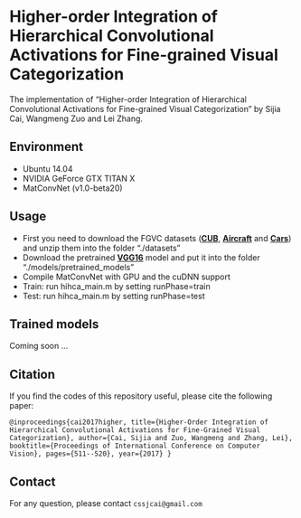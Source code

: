 # Higher-order Integration of Hierarchical Convolutional Activations for Fine-grained Visual Categorization
The implementation of “Higher-order Integration of Hierarchical Convolutional Activations for Fine-grained Visual Categorization” by Sijia Cai, Wangmeng Zuo and Lei Zhang.

## Environment
- Ubuntu 14.04
- NVIDIA GeForce GTX TITAN X
- MatConvNet (v1.0-beta20)

## Usage
- First you need to download the FGVC datasets (**[CUB][1]**, **[Aircraft][2]** 
	and **[Cars][3]**) and unzip them into the folder “./datasets”
- Download the pretrained **[VGG16][4]** model and put it into the folder “./models/pretrained\_models”
- Compile MatConvNet with GPU and the cuDNN support
- Train: run hihca\_main.m by setting runPhase=train
- Test: run hihca\_main.m by setting runPhase=test

## Trained models 
Coming soon …

## Citation
If you find the codes of this repository useful, please cite the following paper:

``
@inproceedings{cai2017higher,
  title={Higher-Order Integration of Hierarchical Convolutional Activations for Fine-Grained Visual Categorization},
  author={Cai, Sijia and Zuo, Wangmeng and Zhang, Lei},
  booktitle={Proceedings of International Conference on Computer Vision},
  pages={511--520},
  year={2017}
}
``

## Contact
For any question, please contact
``
cssjcai@gmail.com
``

[1]:	http://www.vision.caltech.edu/visipedia/CUB-200-2011.html
[2]:	http://www.robots.ox.ac.uk/%5C~vgg/data/fgvc-aircraft/
[3]:	http://ai.stanford.edu/%5C~jkrause/cars/car%5C_dataset.html
[4]:	http://www.vlfeat.org/matconvnet/pretrained/